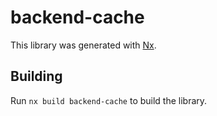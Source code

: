 # backend-cache

This library was generated with [Nx](https://nx.dev).

## Building

Run `nx build backend-cache` to build the library.
